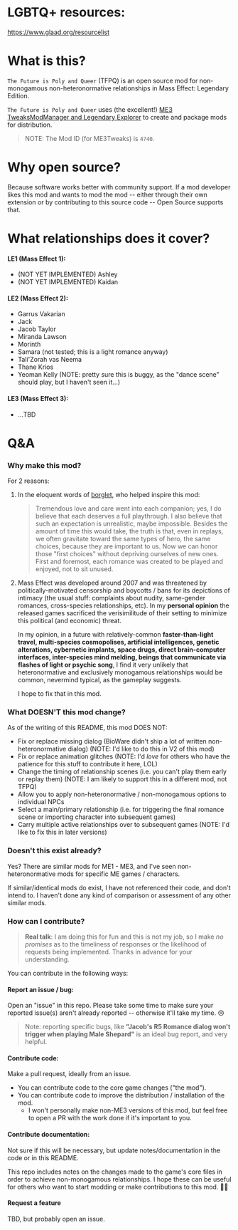 # LGBTQ+ resources:
https://www.glaad.org/resourcelist

# What is this?
`The Future is Poly and Queer` (TFPQ) is an open source mod for non-monogamous non-heteronormative relationships in Mass Effect: Legendary Edition.

`The Future is Poly and Queer` uses (the excellent!) [ME3 TweaksModManager and Legendary Explorer](https://github.com/ME3Tweaks) to create and package mods for distribution.
> NOTE: The Mod ID (for ME3Tweaks) is `4740`.

# Why open source?
Because software works better with community support. If a mod developer likes this mod and wants to mod the mod -- either through their own extension or by contributing to this source code -- Open Source supports that.

# What relationships does it cover?
#### LE1 (Mass Effect 1):
* (NOT YET IMPLEMENTED) Ashley
* (NOT YET IMPLEMENTED) Kaidan

#### LE2 (Mass Effect 2):
* Garrus Vakarian
* Jack
* Jacob Taylor
* Miranda Lawson
* Morinth
* Samara (not tested; this is a light romance anyway)
* Tali'Zorah vas Neema
* Thane Krios
* Yeoman Kelly (NOTE: pretty sure this is buggy, as the "dance scene" should play, but I haven't seen it...)

#### LE3 (Mass Effect 3):
* ...TBD

# Q&A
### Why make this mod?
For 2 reasons:

1. In the eloquent words of [borglet](https://www.nexusmods.com/dragonageinquisition/mods/496), who helped inspire this mod:
   > Tremendous love and care went into each companion; yes, I do believe that each deserves a full playthrough. I also believe that such an expectation is unrealistic, maybe impossible. Besides the amount of time this would take, the truth is that, even in replays, we often gravitate toward the same types of hero, the same choices, because they are important to us. Now we can honor those "first choices" without depriving ourselves of new ones. First and foremost, each romance was created to be played and enjoyed, not to sit unused.
2. Mass Effect was developed around 2007 and was threatened by politically-motivated censorship and boycotts / bans for its depictions of intimacy (the usual stuff: complaints about nudity, same-gender romances, cross-species relationships, etc). In my **personal opinion** the released games sacrificed the verisimilitude of their setting to minimize this political (and economic) threat.

   In my opinion, in a future with relatively-common **faster-than-light travel, multi-species cosmopolises, artificial intelligences, genetic alterations, cybernetic implants, space drugs, direct brain-computer interfaces, inter-species mind melding, beings that communicate via flashes of light or psychic song**, I find it very unlikely that heteronormative and exclusively monogamous relationships would be common, nevermind typical, as the gameplay suggests.

   I hope to fix that in this mod.

### What DOESN'T this mod change?
As of the writing of this README, this mod DOES NOT:
* Fix or replace missing dialog (BioWare didn't ship a lot of written non-heteronormative dialog) (NOTE: I'd like to do this in V2 of this mod)
* Fix or replace animation glitches (NOTE: I'd *love* for others who have the patience for this stuff to contribute it here, LOL)
* Change the timing of relationship scenes (i.e. you can't play them early or replay them) (NOTE: I am likely to support this in a different mod, not TFPQ)
* Allow you to apply non-heteronormative / non-monogamous options to individual NPCs
* Select a main/primary relationship (i.e. for triggering the final romance scene or importing character into subsequent games)
* Carry multiple active relationships over to subsequent games (NOTE: I'd like to fix this in later versions)

### Doesn't this exist already?
Yes? There are similar mods for ME1 - ME3, and I've seen non-heteronormative mods for specific ME games / characters. 

If similar/identical mods do exist, I have not referenced their code, and don't intend to. I haven't done any kind of comparison or assessment of any other similar mods.

### How can I contribute?
> **Real talk**: I am doing this for fun and this is not my job, so I make *no promises* as to the timeliness of responses or the likelihood of requests being implemented. Thanks in advance for your understanding.

You can contribute in the following ways:

#### Report an issue / bug:
Open an "issue" in this repo. Please take some time to make sure your reported issue(s) aren't already reported -- otherwise it'll take my time. 😢
> Note: reporting specific bugs, like **"Jacob's R5 Romance dialog won't trigger when playing Male Shepard"** is an ideal bug report, and very helpful.

#### Contribute code:
Make a pull request, ideally from an issue.
* You can contribute code to the core game changes ("the mod").
* You can contribute code to improve the distribution / installation of the mod.
    * I won't personally make non-ME3 versions of this mod, but feel free to open a PR with the work done if it's important to you.

#### Contribute documentation:
Not sure if this will be necessary, but update notes/documentation in the code or in this README.

This repo includes notes on the changes made to the game's core files in order to achieve non-monogamous relationships. I hope these can be useful for others who want to start modding or make contributions to this mod. 🤷‍♀️

#### Request a feature
TBD, but probably open an issue.
